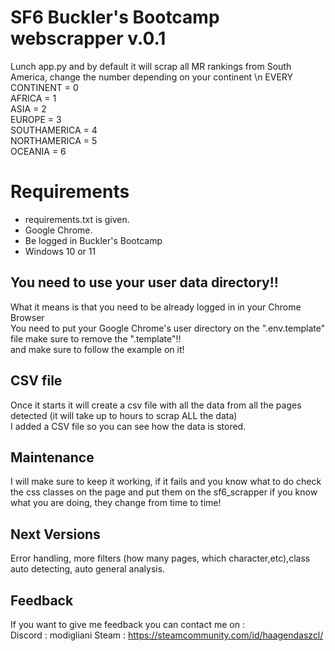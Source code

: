 # SF6 Buckler's Bootcamp webscrapper v.0.1
Lunch app.py and by default it will scrap all MR rankings from South America, change the number depending on your continent \n
EVERY CONTINENT = 0 <br />
AFRICA = 1 <br />
ASIA = 2 <br />
EUROPE = 3 <br />
SOUTHAMERICA = 4 <br />
NORTHAMERICA = 5 <br />
OCEANIA = 6 <br />

# Requirements
- requirements.txt is given.
- Google Chrome.
- Be logged in Buckler's Bootcamp
- Windows 10 or 11

## You need to use your user data directory!!
What it means is that you need to be already logged in in your Chrome Browser <br />
You need to put your Google Chrome's user directory  on the ".env.template" file make sure to remove the ".template"!! <br />
and make sure to follow the example on it!

## CSV file
Once it starts it will create a csv file with all the data from all the pages detected (it will take up to hours to scrap ALL the data) <br />
I added a CSV file so you can see how the data is stored.

## Maintenance
I will make sure to keep it working, if it fails and you know what to do check the css classes on the page and put them on the sf6_scrapper if you know what you are doing, they change from time to time!

## Next Versions
Error handling, more filters (how many pages, which character,etc),class auto detecting, auto general analysis.

## Feedback
If you want to give me feedback you can contact me on : <br />
Discord : modigliani
Steam : https://steamcommunity.com/id/haagendaszcl/

